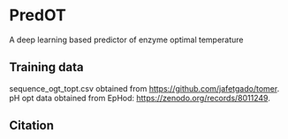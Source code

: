 # PredOT
A deep learning based predictor of enzyme optimal temperature

## Training data
sequence_ogt_topt.csv obtained from https://github.com/jafetgado/tomer.
pH opt data obtained from EpHod: https://zenodo.org/records/8011249.

## Citation